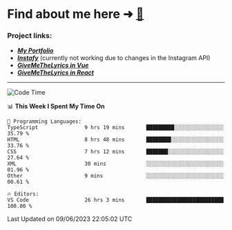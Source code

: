 # Find about me here ➜ [🧑](https://pauabella.dev)

### Project links:
- ***[My Portfolio](https://pauabella.dev)***
- ***[Instafy](https://instafy.me)*** (currently not working due to changes in the Instagram API)
- ***[GiveMeTheLyrics in Vue](https://lyrics.pauabella.dev)***
- ***[GiveMeTheLyrics in React](https://pauabella.dev/GiveMeTheLyrics)***

---
<!--START_SECTION:waka-->
![Code Time](http://img.shields.io/badge/Code%20Time-2%2C216%20hrs%2053%20mins-blue)

📊 **This Week I Spent My Time On** 

```text
💬 Programming Languages: 
TypeScript               9 hrs 19 mins       █████████░░░░░░░░░░░░░░░░   35.79 % 
HTML                     8 hrs 48 mins       ████████░░░░░░░░░░░░░░░░░   33.76 % 
CSS                      7 hrs 12 mins       ███████░░░░░░░░░░░░░░░░░░   27.64 % 
XML                      30 mins             ░░░░░░░░░░░░░░░░░░░░░░░░░   01.96 % 
Other                    9 mins              ░░░░░░░░░░░░░░░░░░░░░░░░░   00.61 % 

🔥 Editors: 
VS Code                  26 hrs 3 mins       █████████████████████████   100.00 % 
```


 Last Updated on 09/06/2023 22:05:02 UTC
<!--END_SECTION:waka-->
